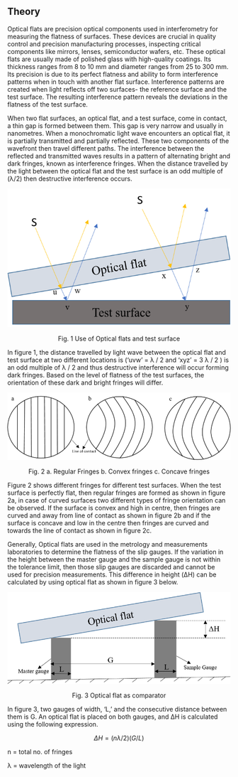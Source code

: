 ## Theory

Optical flats are precision optical components used in interferometry for measuring the flatness of surfaces. These devices are crucial in quality control and precision manufacturing processes, inspecting critical components like mirrors, lenses, semiconductor wafers, etc. These optical flats are usually made of polished glass with high-quality coatings. Its thickness ranges from 8 to 10 mm and diameter ranges from 25 to 300 mm. Its precision is due to its perfect flatness and ability to form interference patterns when in touch with another flat surface. Interference patterns are created when light reflects off two surfaces- the reference surface and the test surface. The resulting interference pattern reveals the deviations in the flatness of the test surface.

When two flat surfaces, an optical flat, and a test surface, come in contact, a thin gap is formed between them. This gap is very narrow and usually in nanometres. When a monochromatic light wave encounters an optical flat, it is partially transmitted and partially reflected. These two components of the wavefront then travel different paths. The interference between the reflected and transmitted waves results in a pattern of alternating bright and dark fringes, known as interference fringes. When the distance travelled by the light between the optical flat and the test surface is an odd multiple of (&lambda;/2) then destructive interference occurs. 

<div align="center">
<img src="images/figure1.png" class="img-fluid">

Fig. 1 Use of Optical flats and test surface
</div>

In figure 1, the distance travelled by light wave between the optical flat and test surface at two different locations is (‘uvw’ = &lambda; / 2 and ‘xyz’ = 3 &lambda; / 2 ) is an odd multiple of &lambda; / 2 and thus destructive interference will occur forming dark fringes. Based on the level of flatness of the test surfaces, the orientation of these dark and bright fringes will differ. 

<div align="center">
<img src="images/figure3.png" class="img-fluid">

Fig. 2  a. Regular Fringes  b. Convex fringes  c. Concave fringes
</div>

Figure 2 shows different fringes for different test surfaces. When the test surface is perfectly flat, then regular fringes are formed as shown in figure 2a, in case of curved surfaces two different types of fringe orientation can be observed. If the surface is convex and high in centre, then fringes are curved and away from line of contact as shown in figure 2b and if the surface is concave and low in the centre then fringes are curved and towards the line of contact as shown in figure 2c.

Generally, Optical flats are used in the metrology and measurements laboratories to determine the flatness of the slip gauges. If the variation in the height between the master gauge and the sample gauge is not within the tolerance limit, then those slip gauges are discarded and cannot be used for precision measurements. This difference in height (&Delta;H) can be calculated by using optical flat as shown in figure 3 below. 
				
<div align="center">
<img src="images/figure2.png" class="img-fluid">

Fig. 3 Optical flat as comparator
</div>

In figure 3, two gauges of width, ‘L,’ and the consecutive distance between them is G. An optical flat is placed on both gauges, and &Delta;H is calculated using the following expression.

$$\Delta H = ( n \lambda / 2 )( G / L )$$

n = total no. of fringes

&lambda; = wavelength of the light


<script id="MathJax-script" async src="https://cdn.jsdelivr.net/npm/mathjax@3/es5/tex-mml-chtml.js"></script>								
